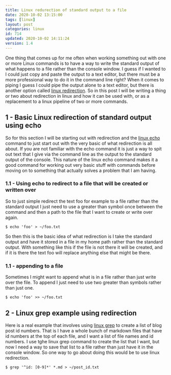 ```yaml
---
title: Linux redurection of standard output to a file
date: 2020-10-02 13:15:00
tags: [linux]
layout: post
categories: linux
id: 714
updated: 2020-10-02 14:11:24
version: 1.4
---
```


One thing that comes up for me often when working something out with one or more Linux commands is to have a way to write the standard output of what happens to a file rather than the console window. I guess if I wanted to I could just copy and paste the output to a text editor, but there must be a more professional way to do it in the command line right? When it comes to piping I guess I could pipe the output alone to a text editor, but there is another option called [linux redirection](https://en.wikipedia.org/wiki/Redirection_%28computing%29). So in this post I will be writing a thing or two about redirection in linux and how it can be used with, or as a replacement to a linux pipeline of two or more commands.

<!-- more -->

## 1 - Basic Linux redirection of standard output using echo

So for this section I will be starting out with redirection and the [linux echo](/2019/08/15/linux-echo/) command to just start out with the very basic of what redirection is all about. If you are not familiar with the echo command it is just a way to spit out text that I give via the command line as the output to the standard output of the console. This nature of the linux echo command makes it a good command for working out very basic stuff with commands before moving on to something that actually solves a problem that I am having.

### 1.1 - Using echo to redirect to a file that will be created or written over

So to just simple redirect the text foo for example to a file rather than the standard output I just need to use a greater than symbol once between the command and then a path to the file that I want to create or write over again.

```
$ echo 'foo' > ~/foo.txt
```

So then this is the basic idea of what redirection is I take the standard output and have it stored in a file in my home path rather than the standard output. With something like this if the file is not there it will be created, and if it is there the text foo will replace anything else that might be there.

### 1.1 - appending to a file

Sometimes I might want to append what is in a file rather than just write over the file. To append I just need to use two greater than symbols rather than just one.

```
$ echo 'foo' >> ~/foo.txt
```

## 2 - Linux grep example using redirection

Here is a real example that involves using [linux grep](/2020/09/14/linux-grep/) to create a list of blog post id numbers. That is I have a whole bunch of markdown files that have id numbers at the top of each file, and I want a list of file names and id numbers. I use tghe linux grep command to create the list that I want, but now I need a way to save that list to a file rather than just have it in the console window. So one way to go about doing this would be to use linux redirection.

```
$ grep '^id: [0-9]*' *.md > ~/post_id.txt
```